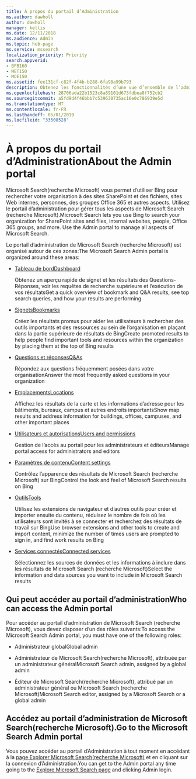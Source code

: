 ```yaml
---
title: À propos du portail d’Administration
ms.author: dawholl
author: dawholl
manager: kellis
ms.date: 12/11/2018
ms.audience: Admin
ms.topic: hub-page
ms.service: mssearch
localization_priority: Priority
search.appverid:
- BFB160
- MET150
- MOE150
ms.assetid: fee131cf-c82f-4f4b-b288-6fa98a99b793
description: Obtenez les fonctionnalités d’une vue d’ensemble de l’administrateur du portail et accédez aux autorisations disponibles avec Microsoft Search (recherche Microsoft)
ms.openlocfilehash: 28706ada22b1523c8a89101d673fdbea8f752cb2
ms.sourcegitcommit: a5fd9d4f46bbb7c539630735ac16e0c786939e5d
ms.translationtype: HT
ms.contentlocale: fr-FR
ms.lasthandoff: 05/01/2019
ms.locfileid: "33508528"
---
```

# <a name="about-the-admin-portal"></a><span data-ttu-id="4824a-103">À propos du portail d’Administration</span><span class="sxs-lookup"><span data-stu-id="4824a-103">About the Admin portal</span></span>

<span data-ttu-id="4824a-p101">Microsoft Search(recherche Microsoft) vous permet d’utiliser Bing pour rechercher votre organisation à des sites SharePoint et des fichiers, sites Web internes, personnes, des groupes Office 365 et autres aspects. Utilisez le portail d’administration pour gérer tous les aspects de Microsoft Search (recherche Microsoft).</span><span class="sxs-lookup"><span data-stu-id="4824a-p101">Microsoft Search lets you use Bing to search your organization for SharePoint sites and files, internal websites, people, Office 365 groups, and more. Use the Admin portal to manage all aspects of Microsoft Search.</span></span>
  
<span data-ttu-id="4824a-106">Le portail d’administration de Microsoft Search (recherche Microsoft) est organisé autour de ces zones:</span><span class="sxs-lookup"><span data-stu-id="4824a-106">The Microsoft Search Admin portal is organized around these areas:</span></span>
  
- [<span data-ttu-id="4824a-107">Tableau de bord</span><span class="sxs-lookup"><span data-stu-id="4824a-107">Dashboard</span></span>](get-insights.md)
    
    <span data-ttu-id="4824a-108">Obtenez un aperçu rapide de signet et les résultats des Questions-Réponses, voir les requêtes de recherche supérieure et l’exécution de vos résultats</span><span class="sxs-lookup"><span data-stu-id="4824a-108">Get a quick overview of bookmark and Q&A results, see top search queries, and how your results are performing</span></span>
    
- [<span data-ttu-id="4824a-109">Signets</span><span class="sxs-lookup"><span data-stu-id="4824a-109">Bookmarks</span></span>](create-and-manage-bookmarks.md)
    
    <span data-ttu-id="4824a-110">Créez les résultats promus pour aider les utilisateurs à rechercher des outils importants et des ressources au sein de l’organisation en plaçant dans la partie supérieure de résultats de Bing</span><span class="sxs-lookup"><span data-stu-id="4824a-110">Create promoted results to help people find important tools and resources within the organization by placing them at the top of Bing results</span></span>
    
- [<span data-ttu-id="4824a-111">Questions et réponses</span><span class="sxs-lookup"><span data-stu-id="4824a-111">Q&As</span></span>](create-and-manage-qas.md)
    
    <span data-ttu-id="4824a-112">Répondez aux questions fréquemment posées dans votre organisation</span><span class="sxs-lookup"><span data-stu-id="4824a-112">Answer the most frequently asked questions in your organization</span></span>
    
- [<span data-ttu-id="4824a-113">Emplacements</span><span class="sxs-lookup"><span data-stu-id="4824a-113">Locations</span></span>](add-a-location.md)
    
    <span data-ttu-id="4824a-114">Affichez les résultats de la carte et les informations d’adresse pour les bâtiments, bureaux, campus et autres endroits importants</span><span class="sxs-lookup"><span data-stu-id="4824a-114">Show map results and address information for buildings, offices, campuses, and other important places</span></span>
    
- [<span data-ttu-id="4824a-115">Utilisateurs et autorisations</span><span class="sxs-lookup"><span data-stu-id="4824a-115">Users and permissions</span></span>](add-users.md)
    
    <span data-ttu-id="4824a-116">Gestion de l’accès au portail pour les administrateurs et éditeurs</span><span class="sxs-lookup"><span data-stu-id="4824a-116">Manage portal access for administrators and editors</span></span>
    
- [<span data-ttu-id="4824a-117">Paramètres de contenu</span><span class="sxs-lookup"><span data-stu-id="4824a-117">Content settings</span></span>](content-settings.md)
    
    <span data-ttu-id="4824a-118">Contrôlez l’apparence des résultats de Microsoft Search (recherche Microsoft) sur Bing</span><span class="sxs-lookup"><span data-stu-id="4824a-118">Control the look and feel of Microsoft Search results on Bing</span></span>
    
- [<span data-ttu-id="4824a-119">Outils</span><span class="sxs-lookup"><span data-stu-id="4824a-119">Tools</span></span>](admin-portal-tools.md)
    
    <span data-ttu-id="4824a-120">Utilisez les extensions de navigateur et d’autres outils pour créer et importer ensuite du contenu, réduisez le nombre de fois où les utilisateurs sont invités à se connecter et recherchez des résultats de travail sur Bing</span><span class="sxs-lookup"><span data-stu-id="4824a-120">Use browser extensions and other tools to create and import content, minimize the number of times users are prompted to sign in, and find work results on Bing</span></span>
    
- [<span data-ttu-id="4824a-121">Services connectés</span><span class="sxs-lookup"><span data-stu-id="4824a-121">Connected services</span></span>](connected-services.md)
    
    <span data-ttu-id="4824a-122">Sélectionnez les sources de données et les informations à inclure dans les résultats de Microsoft Search (recherche Microsoft)</span><span class="sxs-lookup"><span data-stu-id="4824a-122">Select the information and data sources you want to include in Microsoft Search results</span></span>
    
## <a name="who-can-access-the-admin-portal"></a><span data-ttu-id="4824a-123">Qui peut accéder au portail d’administration</span><span class="sxs-lookup"><span data-stu-id="4824a-123">Who can access the Admin portal</span></span>

<span data-ttu-id="4824a-124">Pour accéder au portail d’administration de Microsoft Search (recherche Microsoft), vous devez disposer d’un des rôles suivants:</span><span class="sxs-lookup"><span data-stu-id="4824a-124">To access the Microsoft Search Admin portal, you must have one of the following roles:</span></span>
  
- <span data-ttu-id="4824a-125">Administrateur global</span><span class="sxs-lookup"><span data-stu-id="4824a-125">Global admin</span></span>
    
- <span data-ttu-id="4824a-126">Administrateur de Microsoft Search(recherche Microsoft), attribuée par un administrateur général</span><span class="sxs-lookup"><span data-stu-id="4824a-126">Microsoft Search admin, assigned by a global admin</span></span>
    
- <span data-ttu-id="4824a-127">Éditeur de Microsoft Search(recherche Microsoft), attribué par un administrateur général ou Microsoft Search (recherche Microsoft)</span><span class="sxs-lookup"><span data-stu-id="4824a-127">Microsoft Search editor, assigned by a Microsoft Search or a global admin</span></span>
    
## <a name="go-to-the-microsoft-search-admin-portal"></a><span data-ttu-id="4824a-128">Accédez au portail d’administration de Microsoft Search(recherche Microsoft).</span><span class="sxs-lookup"><span data-stu-id="4824a-128">Go to the Microsoft Search Admin portal</span></span>

<span data-ttu-id="4824a-129">Vous pouvez accéder au portail d’Administration à tout moment en accédant à la [page Explorer Microsoft Search(recherche Microsoft)](https://www.bing.com/business/explore) et en cliquant sur la connexion d’Administration.</span><span class="sxs-lookup"><span data-stu-id="4824a-129">You can get to the Admin portal any time going to the [Explore Microsoft Search page](https://www.bing.com/business/explore) and clicking Admin login.</span></span> 
